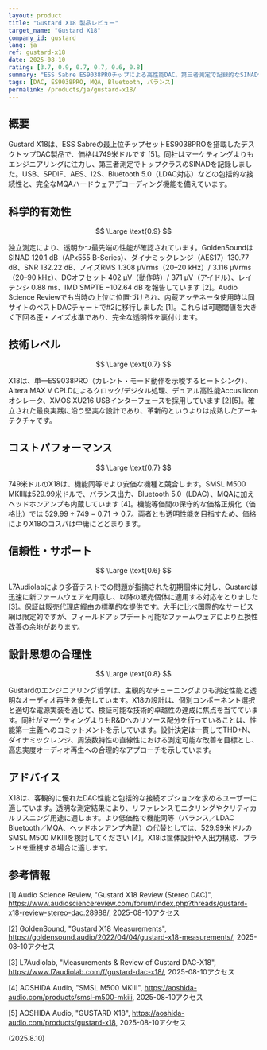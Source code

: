 ```yaml
---
layout: product
title: "Gustard X18 製品レビュー"
target_name: "Gustard X18"
company_id: gustard
lang: ja
ref: gustard-x18
date: 2025-08-10
rating: [3.7, 0.9, 0.7, 0.7, 0.6, 0.8]
summary: "ESS Sabre ES9038PROチップによる高性能DAC。第三者測定で記録的なSINAD値を達成し、透明な音質と包括的な接続性を提供"
tags: [DAC, ES9038PRO, MQA, Bluetooth, バランス]
permalink: /products/ja/gustard-x18/
---
```


## 概要

Gustard X18は、ESS Sabreの最上位チップセットES9038PROを搭載したデスクトップDAC製品で、価格は749米ドルです [5]。同社はマーケティングよりもエンジニアリングに注力し、第三者測定でトップクラスのSINADを記録しました。USB、SPDIF、AES、I2S、Bluetooth 5.0（LDAC対応）などの包括的な接続性と、完全なMQAハードウェアデコーディング機能を備えています。

## 科学的有効性

$$ \Large \text{0.9} $$

独立測定により、透明かつ最先端の性能が確認されています。GoldenSoundはSINAD 120.1 dB（APx555 B-Series）、ダイナミックレンジ（AES17）130.77 dB、SNR 132.22 dB、ノイズRMS 1.308 µVrms（20–20 kHz）/ 3.116 µVrms（20–90 kHz）、DCオフセット 402 µV（動作時）/ 371 µV（アイドル）、レイテンシ 0.88 ms、IMD SMPTE −102.64 dB を報告しています [2]。Audio Science Reviewでも当時の上位に位置づけられ、内蔵アッテネータ使用時は同サイトのベストDACチャートで#2に移行しました [1]。これらは可聴閾値を大きく下回る歪・ノイズ水準であり、完全な透明性を裏付けます。

## 技術レベル

$$ \Large \text{0.7} $$

X18は、単一ES9038PRO（カレント・モード動作を示唆するヒートシンク）、Altera MAX V CPLDによるクロック/デジタル処理、デュアル高性能Accusiliconオシレータ、XMOS XU216 USBインターフェースを採用しています [2][5]。確立された最良実践に沿う堅実な設計であり、革新的というよりは成熟したアーキテクチャです。

## コストパフォーマンス

$$ \Large \text{0.7} $$

749米ドルのX18は、機能同等でより安価な機種と競合します。SMSL M500 MKIIIは529.99米ドルで、バランス出力、Bluetooth 5.0（LDAC）、MQAに加えヘッドホンアンプも内蔵しています [4]。機能等価間の保守的な価格正規化（価格比）では 529.99 ÷ 749 = 0.71 → 0.7。両者とも透明性能を目指すため、価格によりX18のコスパは中庸にとどまります。

## 信頼性・サポート

$$ \Large \text{0.6} $$

L7Audiolabにより多音テストでの問題が指摘された初期個体に対し、Gustardは迅速に新ファームウェアを用意し、以降の販売個体に適用する対応をとりました [3]。保証は販売代理店経由の標準的な提供です。大手に比べ国際的なサービス網は限定的ですが、フィールドアップデート可能なファームウェアにより互換性改善の余地があります。

## 設計思想の合理性

$$ \Large \text{0.8} $$

Gustardのエンジニアリング哲学は、主観的なチューニングよりも測定性能と透明なオーディオ再生を優先しています。X18の設計は、個別コンポーネント選択と適切な電源実装を通じて、検証可能な技術的卓越性の達成に焦点を当てています。同社がマーケティングよりもR&Dへのリソース配分を行っていることは、性能第一主義へのコミットメントを示しています。設計決定は一貫してTHD+N、ダイナミックレンジ、周波数特性の直線性における測定可能な改善を目標とし、高忠実度オーディオ再生への合理的なアプローチを示しています。

## アドバイス

X18は、客観的に優れたDAC性能と包括的な接続オプションを求めるユーザーに適しています。透明な測定結果により、リファレンスモニタリングやクリティカルリスニング用途に適します。より低価格で機能同等（バランス／LDAC Bluetooth／MQA、ヘッドホンアンプ内蔵）の代替としては、529.99米ドルのSMSL M500 MKIIIを検討してください [4]。X18は筐体設計や入出力構成、ブランドを重視する場合に適します。

## 参考情報

[1] Audio Science Review, "Gustard X18 Review (Stereo DAC)", https://www.audiosciencereview.com/forum/index.php?threads/gustard-x18-review-stereo-dac.28988/, 2025-08-10アクセス

[2] GoldenSound, "Gustard X18 Measurements", https://goldensound.audio/2022/04/04/gustard-x18-measurements/, 2025-08-10アクセス

[3] L7Audiolab, "Measurements & Review of Gustard DAC-X18", https://www.l7audiolab.com/f/gustard-dac-x18/, 2025-08-10アクセス

[4] AOSHIDA Audio, "SMSL M500 MKIII", https://aoshida-audio.com/products/smsl-m500-mkiii, 2025-08-10アクセス

[5] AOSHIDA Audio, "GUSTARD X18", https://aoshida-audio.com/products/gustard-x18, 2025-08-10アクセス

(2025.8.10)